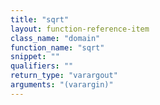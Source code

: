 ```yaml
---
title: "sqrt"
layout: function-reference-item
class_name: "domain"
function_name: "sqrt"
snippet: ""
qualifiers: ""
return_type: "varargout"
arguments: "(varargin)"
---
```


<pre class="help-text"></pre>